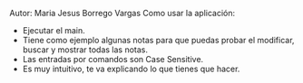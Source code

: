 Autor: Maria Jesus Borrego Vargas
Como usar la aplicación:
 - Ejecutar el main.
 - Tiene como ejemplo algunas notas para que puedas probar el modificar, buscar y mostrar todas las notas.
 - Las entradas por comandos son Case Sensitive.
 - Es muy intuitivo, te va explicando lo que tienes que hacer.
